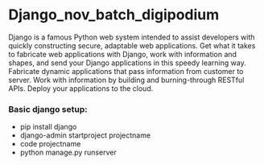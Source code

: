 # Django_nov_batch_digipodium

Django is a famous Python web system intended to assist developers with quickly constructing secure, adaptable web applications. 
Get what it takes to fabricate web applications with Django, work with information and shapes, and send your Django applications in this speedy learning way. 
Fabricate dynamic applications that pass information from customer to server. 
Work with information by building and burning-through RESTful APIs. 
Deploy your applications to the cloud.


### Basic django setup:
- pip install django
- django-admin startproject projectname
- code projectname
- python manage.py runserver